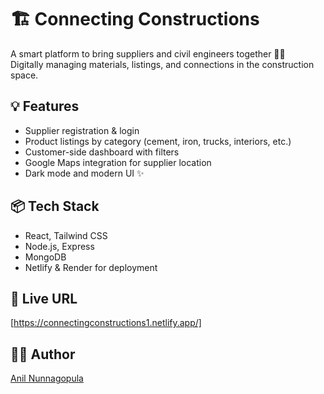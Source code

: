 # 🏗️ Connecting Constructions

A smart platform to bring suppliers and civil engineers together 🧱🚧  
Digitally managing materials, listings, and connections in the construction space.

## 💡 Features
- Supplier registration & login
- Product listings by category (cement, iron, trucks, interiors, etc.)
- Customer-side dashboard with filters
- Google Maps integration for supplier location
- Dark mode and modern UI ✨

## 📦 Tech Stack
- React, Tailwind CSS
- Node.js, Express
- MongoDB
- Netlify & Render for deployment

## 🔗 Live URL
[https://connectingconstructions1.netlify.app/]

## 🧑‍💻 Author
[Anil Nunnagopula](https://github.com/anilnunnagopula)
